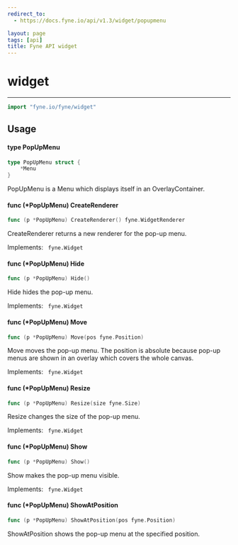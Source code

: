 ```yaml
---
redirect_to:
  - https://docs.fyne.io/api/v1.3/widget/popupmenu

layout: page
tags: [api]
title: Fyne API widget
---
```



# widget
---
```go
import "fyne.io/fyne/widget"
```

## Usage

#### type PopUpMenu

```go
type PopUpMenu struct {
	*Menu
}
```

PopUpMenu is a Menu which displays itself in an OverlayContainer.

#### func (*PopUpMenu) CreateRenderer

```go
func (p *PopUpMenu) CreateRenderer() fyne.WidgetRenderer
```
CreateRenderer returns a new renderer for the pop-up menu.

<div class="implements">Implements: <code> fyne.Widget</code></div>

#### func (*PopUpMenu) Hide

```go
func (p *PopUpMenu) Hide()
```
Hide hides the pop-up menu.

<div class="implements">Implements: <code> fyne.Widget</code></div>

#### func (*PopUpMenu) Move

```go
func (p *PopUpMenu) Move(pos fyne.Position)
```
Move moves the pop-up menu. The position is absolute because pop-up menus are shown in an overlay which covers the whole canvas.

<div class="implements">Implements: <code> fyne.Widget</code></div>

#### func (*PopUpMenu) Resize

```go
func (p *PopUpMenu) Resize(size fyne.Size)
```
Resize changes the size of the pop-up menu.

<div class="implements">Implements: <code> fyne.Widget</code></div>

#### func (*PopUpMenu) Show

```go
func (p *PopUpMenu) Show()
```
Show makes the pop-up menu visible.

<div class="implements">Implements: <code> fyne.Widget</code></div>

#### func (*PopUpMenu) ShowAtPosition

```go
func (p *PopUpMenu) ShowAtPosition(pos fyne.Position)
```
ShowAtPosition shows the pop-up menu at the specified position.
